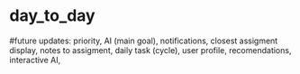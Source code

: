 # day_to_day
#future updates: priority, AI (main goal), notifications, closest assigment display, notes to assigment, daily task (cycle), user profile, recomendations, interactive AI, 
